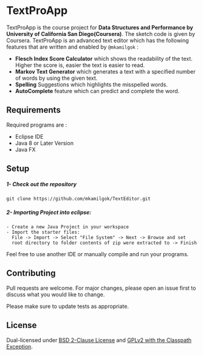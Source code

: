 # TextProApp

TextProApp is the course project for **Data Structures and Performance
by University of California San Diego(Coursera)**. The sketch code is given by Coursera. TextProApp is an advanced text editor which has the following features that are written and enabled by `@mkamilgok` : 
* **Flesch Index Score Calculator** which shows the readability of the text. Higher the score is, easier the text is easier to read.
* **Markov Text Generator** which generates a text with a specified number of words by using the given text.
* **Spelling** Suggestions which highlights the misspelled words.
* **AutoComplete** feature which can predict and complete the word.
## Requirements

Required programs are :

* Eclipse IDE
* Java 8 or Later Version
* Java FX

## Setup
##### 1- Check out the repository

`git clone https://github.com/mkamilgok/TextEditor.git`
##### 2- Importing Project into eclipse:
    - Create a new Java Project in your workspace
    - Import the starter files:
	  File -> Import -> Select "File System" -> Next -> Browse and set 
	  root directory to folder contents of zip were extracted to -> Finish

Feel free to use another IDE or manually compile and run your programs.


## Contributing
Pull requests are welcome. For major changes, please open an issue first to discuss what you would like to change.

Please make sure to update tests as appropriate.

## License
Dual-licensed under [BSD 2-Clause License](http://opensource.org/licenses/BSD-2-Clause
) and [GPLv2 with the Classpath Exception](http://openjdk.java.net/legal/gplv2+ce.html
).